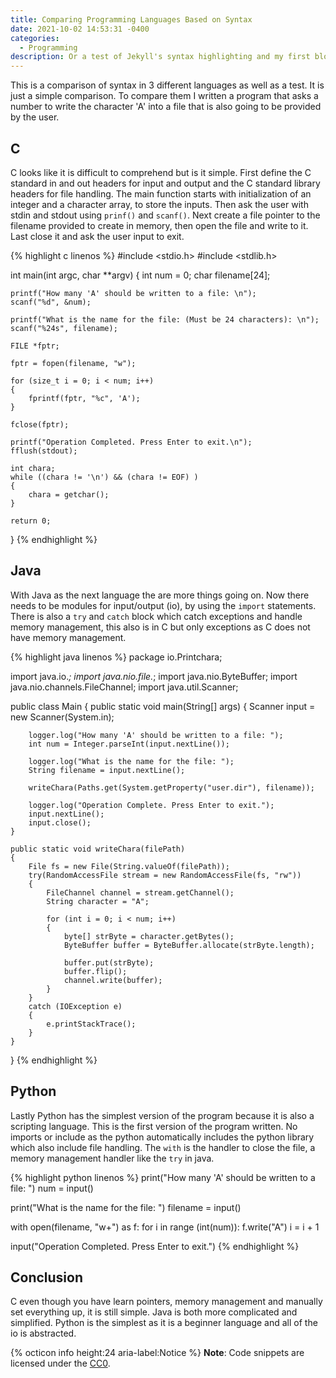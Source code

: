 ```yaml
---
title: Comparing Programming Languages Based on Syntax
date: 2021-10-02 14:53:31 -0400
categories:
  - Programming
description: Or a test of Jekyll's syntax highlighting and my first blog post.
---
```


This is a comparison of syntax in 3 different languages as well as a test. It
is just a simple comparison. To compare them I written a program that asks a
number to write the character 'A' into a file that is also going to be provided
by the user.

## C

C looks like it is difficult to comprehend but is it simple. First define the C
standard in and out headers for input and output and the C standard library
headers for file handling. The main function starts with initialization of an
integer and a character array, to store the inputs. Then ask the user with
stdin and stdout using `prinf()` and `scanf()`. Next create a file pointer to
the filename provided to create in memory, then open the file and write to it.
Last close it and ask the user input to exit.

<!-- markdownlint-disable MD018 MD022 MD025 -->
{% highlight c linenos %}
#include <stdio.h>
#include <stdlib.h>

int main(int argc, char **argv)
{
    int num = 0;
    char filename[24];

    printf("How many 'A' should be written to a file: \n");
    scanf("%d", &num);

    printf("What is the name for the file: (Must be 24 characters): \n");
    scanf("%24s", filename);

    FILE *fptr;

    fptr = fopen(filename, "w");

    for (size_t i = 0; i < num; i++)
    {
        fprintf(fptr, "%c", 'A');
    }

    fclose(fptr);

    printf("Operation Completed. Press Enter to exit.\n");
    fflush(stdout);

    int chara;
    while ((chara != '\n') && (chara != EOF) )
    {
        chara = getchar();
    }

    return 0;
}
{% endhighlight %}
<!-- markdownlint-restore -->

## Java

With Java as the next language the are more things going on. Now there needs to
be modules for input/output (io), by using the `import` statements. There is
also a `try` and `catch` block which catch exceptions and handle memory
management, this also is in C but only exceptions as C does not have memory
management.

{% highlight java linenos %}
package io.Printchara;

import java.io.*;
import java.nio.file.*;
import java.nio.ByteBuffer;
import java.nio.channels.FileChannel;
import java.util.Scanner;

public class Main
{
    public static void main(String[] args)
    {
        Scanner input = new Scanner(System.in);

        logger.log("How many 'A' should be written to a file: ");
        int num = Integer.parseInt(input.nextLine());

        logger.log("What is the name for the file: ");
        String filename = input.nextLine();

        writeChara(Paths.get(System.getProperty("user.dir"), filename));

        logger.log("Operation Complete. Press Enter to exit.");
        input.nextLine();
        input.close();
    }

    public static void writeChara(filePath)
    {
        File fs = new File(String.valueOf(filePath));
        try(RandomAccessFile stream = new RandomAccessFile(fs, "rw"))
        {
            FileChannel channel = stream.getChannel();
            String character = "A";

            for (int i = 0; i < num; i++)
            {
                byte[] strByte = character.getBytes();
                ByteBuffer buffer = ByteBuffer.allocate(strByte.length);

                buffer.put(strByte);
                buffer.flip();
                channel.write(buffer);
            }
        }
        catch (IOException e)
        {
            e.printStackTrace();
        }
    }
}
{% endhighlight %}

## Python

Lastly Python has the simplest version of the program because it is also a
scripting language. This is the first version of the program
written. No imports or include as the python automatically includes the
python library which also include file handling. The `with` is the handler to
close the file, a memory management handler like the `try` in java.

{% highlight python linenos %}
print("How many 'A' should be written to a file: ")
num = input()

print("What is the name for the file: ")
filename = input()

with open(filename, "w+") as f:
    for i in range (int(num)):
        f.write("A")
        i = i + 1

input("Operation Completed. Press Enter to exit.")
{% endhighlight %}

## Conclusion

C even though you have learn pointers, memory management and manually set
everything up, it is still simple. Java is both more complicated and simplified.
Python is the simplest as it is a beginner language and all of the io is
abstracted.

<p class="message">
{% octicon info height:24 aria-label:Notice %} <strong>Note</strong>: Code
snippets are licensed under the
<a href="https://creativecommons.org/publicdomain/zero/1.0/">CC0</a>.
</p>
